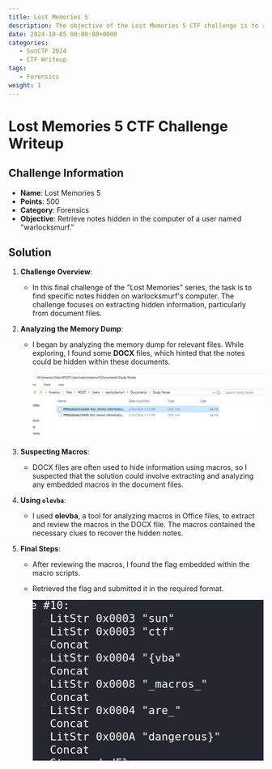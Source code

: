```yaml
---
title: Lost Memories 5
description: The objective of the Lost Memories 5 CTF challenge is to retrieve notes hidden in the computer of a user named "warlocksmurf."
date: 2024-10-05 00:00:00+0000
categories:
   - SunCTF 2024
   - CTF Writeup
tags:
   - Forensics
weight: 1     
---
```

# Lost Memories 5 CTF Challenge Writeup

## Challenge Information
- **Name**: Lost Memories 5
- **Points**: 500
- **Category**: Forensics
- **Objective**: Retrieve notes hidden in the computer of a user named "warlocksmurf."

## Solution

1. **Challenge Overview**:
   - In this final challenge of the "Lost Memories" series, the task is to find specific notes hidden on warlocksmurf's computer. The challenge focuses on extracting hidden information, particularly from document files.

2. **Analyzing the Memory Dump**:
   - I began by analyzing the memory dump for relevant files. While exploring, I found some **DOCX** files, which hinted that the notes could be hidden within these documents.


      ![Found note](<found note.png>)

3. **Suspecting Macros**:
   - DOCX files are often used to hide information using macros, so I suspected that the solution could involve extracting and analyzing any embedded macros in the document files.

4. **Using `olevba`**:
   - I used **olevba**, a tool for analyzing macros in Office files, to extract and review the macros in the DOCX file. The macros contained the necessary clues to recover the hidden notes.

5. **Final Steps**:
   - After reviewing the macros, I found the flag embedded within the macro scripts.
   - Retrieved the flag and submitted it in the required format.


      ![flag](flag.png)
